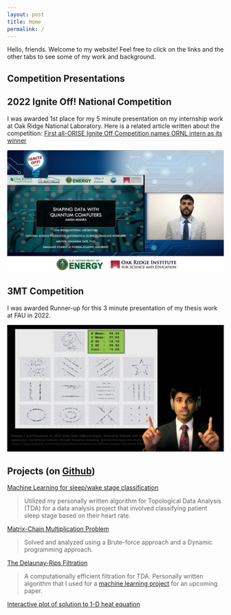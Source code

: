 ```yaml
---
layout: post
title: Home
permalink: /
---
```


Hello, friends. Welcome to my website! Feel free to click on the links and the other tabs to see some of my work and background.

## Competition Presentations
## 2022 Ignite Off! National Competition 
I was awarded 1st place for my 5 minute presentation on my internship work at Oak Ridge National Laboratory. Here is a related article written about the competition: [First all-ORISE Ignite Off Competition names ORNL intern as its winner](https://orise.orau.gov/news/archive/2022/first-all-orise-ignite-off-competition-names-ornl-intern-as-its-winner.html)

<div class='video_imgs'>
    <a href="https://vimeo.com/734537714"><img src="/assets/img/ignite-off_screenshot.png" alt="Ignite off! talk"></a>
</div>

## 3MT Competition
I was awarded Runner-up for this 3 minute presentation of my thesis work at FAU in 2022.
<div class='video_imgs'>
    <a href="https://youtu.be/IsaGI1OBNhE"><img src="/assets/img/3mt_thesis_screeshot.png" alt="Seeing Data: For Now We see Dimly, but Soon We Will See Shape to Shape"></a>
</div>


## Projects (on [Github](https://github.com/amish-mishra))

[Machine Learning for sleep/wake stage classification](https://github.com/amish-mishra/ML_Del-Rips_sleep_wake_classification)
>Utilized my personally written algorithm for Topological Data Analysis (TDA) for a data analysis project that involved classifying patient sleep stage based on their heart rate.  

[Matrix-Chain Multiplication Problem](https://github.com/amish-mishra/matrix-chain-multiplication)
>Solved and analyzed using a Brute-force approach and a Dynamic programming approach.  

[The Delaunay-Rips Filtration](https://github.com/amish-mishra/cechmate_DR)
> A computationally efficient filtration for TDA. Personally written algorithm that I used for a [machine learning project](https://github.com/amish-mishra/ML_Del-Rips_sleep_wake_classification) for an upcoming paper.  
 
[Interactive plot of solution to 1-D heat equation](https://github.com/amish-mishra/1d-heat-eqn)

